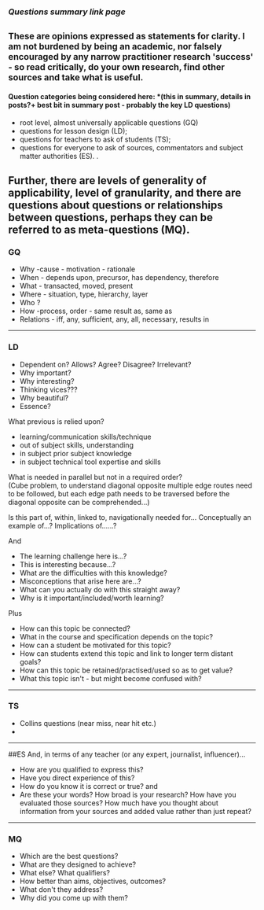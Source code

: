 ### *Questions summary link page*

<small>These are opinions expressed as statements for clarity. I am not burdened by being
an academic, nor falsely encouraged by any narrow practitioner research 'success' - 
so read critically, do your own research, find other sources and take what is useful. 
</small>
---
#### Question categories being considered here: *(this in summary, details in posts?+ best bit in summary post - probably the key LD questions)
- root level, almost universally applicable questions (GQ)
- questions for lesson design (LD);
- questions for teachers to ask of students (TS);
- questions for everyone to ask of sources, commentators and subject matter 
  authorities (ES).    .

Further, there are levels of generality of applicability, level of granularity, and there are questions about questions or 
relationships between questions, perhaps they can be referred to as meta-questions (MQ).
---
### GQ
- Why -cause - motivation - rationale
- When - depends upon, precursor, has dependency, therefore
- What - transacted, moved, present
- Where - situation, type, hierarchy, layer
- Who ?
- How -process, order - same result as, same as
- Relations - iff, any, sufficient, any, all, necessary, results in
---
### LD
- Dependent on?    Allows? Agree? Disagree? Irrelevant?
- Why important?
- Why interesting?                                                     
- Thinking vices???
- Why beautiful?
- Essence?

What previous is relied upon?
- learning/communication skills/technique
- out of subject skills, understanding
- in subject prior  subject knowledge
- in subject technical tool expertise and skills

What is needed in parallel but not in a required order?<br>
(Cube problem, to understand diagonal opposite multiple edge routes need to be 
followed, but each edge path needs to be traversed before the diagonal opposite can 
be comprehended...)

Is this part of, within, linked to, navigationally needed for...
Conceptually an example of...?
Implications of......?

And
- The learning challenge here is...?
- This is interesting because...?
- What are the difficulties with this knowledge?
- Misconceptions that arise here are...?
- What can you actually do with this straight away?
- Why is it important/included/worth learning?

 Plus
- How can this topic be connected?
- What in the course and specification depends on the topic?
- How can a student be motivated for this topic?
- How can students extend this topic and link to longer term distant goals?
- How can this topic be retained/practised/used so as to get value?
- What this topic isn't - but might become confused with?
---
### TS

- Collins questions (near miss, near hit etc.)
- 
---
##ES
And, in terms of any teacher (or any expert, journalist, influencer)...
- How are you qualified to express this?
- Have you direct experience of this?
- How do you know it is correct or true?
and
- Are these your words? How broad is your research? How have you evaluated those 
sources? How much have you thought about information from your sources and added 
value rather than just repeat?


-------------------------------------------------
 ### MQ 
- Which are the best questions?
- What are they designed to achieve?
- What else? What qualifiers?
- How better than aims, objectives, outcomes?
- What don't they address?
- Why did you come up with them?

